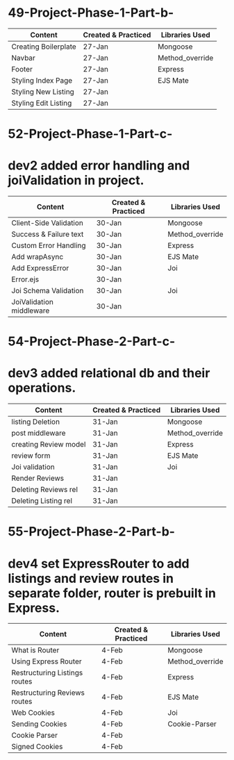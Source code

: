 # 49-Project-Phase-1-Part-b-


| Content                | Created & Practiced | Libraries Used |
|------------------------|--------------------|----------------|
| Creating Boilerplate   | 27-Jan             | Mongoose       |
| Navbar                 | 27-Jan             | Method_override|
| Footer                 | 27-Jan             | Express        |
| Styling Index Page     | 27-Jan             | EJS Mate       |
| Styling New Listing    | 27-Jan             |                |
| Styling Edit Listing   | 27-Jan             |                |  

 # 52-Project-Phase-1-Part-c-
# dev2 added error handling and joiValidation in project.

| Content                | Created & Practiced | Libraries Used |
|------------------------|--------------------|----------------|
| Client-Side Validation   | 30-Jan             | Mongoose       |
| Success & Failure text   | 30-Jan             | Method_override|
| Custom Error Handling    | 30-Jan             | Express        |
| Add wrapAsync            | 30-Jan             | EJS Mate       |
| Add ExpressError         | 30-Jan             | Joi            |
| Error.ejs                | 30-Jan             |                |  
| Joi Schema Validation    | 30-Jan             | Joi            |
| JoiValidation middleware | 30-Jan             |                |  


 # 54-Project-Phase-2-Part-c- 
# dev3 added relational db and their operations.


| Content                | Created & Practiced | Libraries Used |
|------------------------|--------------------|----------------|
| listing Deletion       | 31-Jan             | Mongoose       |
| post middleware        | 31-Jan             | Method_override|
| creating Review model  | 31-Jan             | Express        |
| review form            | 31-Jan             | EJS Mate       |
| Joi validation         | 31-Jan             | Joi            |
| Render Reviews         | 31-Jan             |                |  
| Deleting Reviews rel   | 31-Jan             |                |
| Deleting Listing rel   | 31-Jan             |                |  


# 55-Project-Phase-2-Part-b-
# dev4 set ExpressRouter to add listings and review routes in separate folder, router is prebuilt in Express.

| Content                      | Created & Practiced | Libraries Used |
|------------------------------|--------------------|----------------|
| What is Router               | 4-Feb             | Mongoose       |
| Using Express Router         | 4-Feb             | Method_override|
| Restructuring Listings routes| 4-Feb             | Express        |
| Restructuring Reviews routes | 4-Feb             | EJS Mate       |
| Web Cookies                  | 4-Feb             | Joi            |
| Sending Cookies              | 4-Feb             | Cookie-Parser  |  
| Cookie Parser                | 4-Feb             |                |
|Signed Cookies                | 4-Feb             |                |  
  

